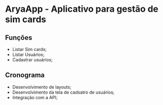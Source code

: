 # AryaApp - Aplicativo para gestão de sim cards

## Funções
  - Listar Sim cards;
  - Listar Usuários;
  - Cadastrar usuários;

## Cronograma
  - Desenvolvimento de layouts;
  - Desenvolvimento da tela de cadsatro de usuários;
  - Integração com a API;
  
  
